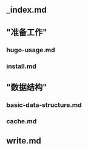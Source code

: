 ## _index.md

## "准备工作"

### hugo-usage.md

### install.md

## "数据结构"

### basic-data-structure.md

### cache.md

## write.md

